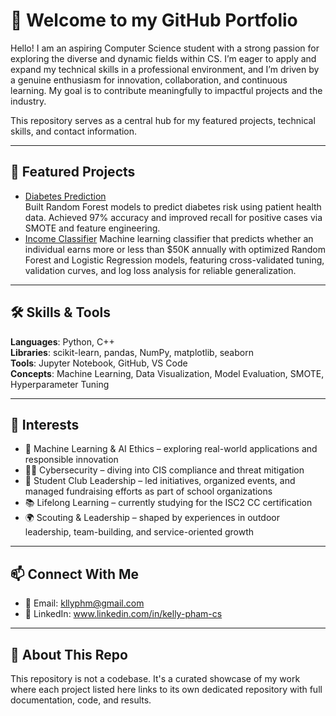 # 👋 Welcome to my GitHub Portfolio

Hello! I am an aspiring Computer Science student with a strong passion for exploring the diverse and dynamic fields within CS. I’m eager to apply and expand my technical skills in a professional environment, and I’m driven by a genuine enthusiasm for innovation, collaboration, and continuous learning. My goal is to contribute meaningfully to impactful projects and the industry. 

This repository serves as a central hub for my featured projects, technical skills, and contact information.

---

## 🔬 Featured Projects

- [Diabetes Prediction](https://github.com/kllyph/Diabetes-ML-Prediction)  
  Built Random Forest models to predict diabetes risk using patient health data. Achieved 97% accuracy and improved recall for positive cases via SMOTE and feature engineering.
- [Income Classifier](https://github.com/kllyph/income-classifier)
  Machine learning classifier that predicts whether an individual earns more or less than $50K annually with optimized Random Forest and Logistic Regression models, featuring cross-validated tuning, validation curves, and log loss analysis for reliable generalization.

---

## 🛠️ Skills & Tools

**Languages**: Python, C++  
**Libraries**: scikit-learn, pandas, NumPy, matplotlib, seaborn  
**Tools**: Jupyter Notebook, GitHub, VS Code  
**Concepts**: Machine Learning, Data Visualization, Model Evaluation, SMOTE, Hyperparameter Tuning

---
## 🎯 Interests

- 🧠 Machine Learning & AI Ethics – exploring real-world applications and responsible innovation  
- 🕵️‍♂️ Cybersecurity – diving into CIS compliance and threat mitigation  
- 🏫 Student Club Leadership – led initiatives, organized events, and managed fundraising efforts as part of school organizations
- 📚 Lifelong Learning – currently studying for the ISC2 CC certification
- 🌍 Scouting & Leadership – shaped by experiences in outdoor leadership, team-building, and service-oriented growth  

---

## 📫 Connect With Me 

- 📧 Email: kllyphm@gmail.com  
- 💼 LinkedIn: www.linkedin.com/in/kelly-pham-cs
  
---

## 📌 About This Repo

This repository is not a codebase. It's a curated showcase of my work where each project listed here links to its own dedicated repository with full documentation, code, and results.

